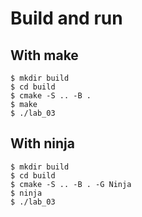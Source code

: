 # Build and run

## With make

```
$ mkdir build
$ cd build
$ cmake -S .. -B .
$ make
$ ./lab_03
```

## With ninja

```
$ mkdir build
$ cd build
$ cmake -S .. -B . -G Ninja
$ ninja
$ ./lab_03
```
